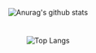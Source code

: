 <div align="center">
 
  
 ![Anurag's github stats](https://github-readme-stats.vercel.app/api?username=choiiswin&show_icons=true&theme=dark)
  
  
 #
  
 
 ![Top Langs](https://github-readme-stats.vercel.app/api/top-langs/?username=choiiswin&layout=compact&theme=tokyonight)

<div>
